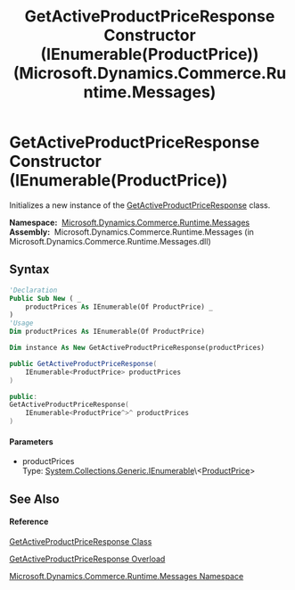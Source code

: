 ﻿---
title: GetActiveProductPriceResponse Constructor (IEnumerable(ProductPrice)) (Microsoft.Dynamics.Commerce.Runtime.Messages)
TOCTitle: GetActiveProductPriceResponse Constructor (IEnumerable(ProductPrice))
ms:assetid: M:Microsoft.Dynamics.Commerce.Runtime.Messages.GetActiveProductPriceResponse.#ctor(System.Collections.Generic.IEnumerable{Microsoft.Dynamics.Commerce.Runtime.DataModel.ProductPrice})
ms:mtpsurl: https://technet.microsoft.com/en-us/library/microsoft.dynamics.commerce.runtime.messages.getactiveproductpriceresponse.getactiveproductpriceresponse(v=AX.60)
ms:contentKeyID: 62211582
ms.date: 05/18/2015
mtps_version: v=AX.60
dev_langs:
- vb
- csharp
- c++
---

# GetActiveProductPriceResponse Constructor (IEnumerable(ProductPrice))

Initializes a new instance of the [GetActiveProductPriceResponse](getactiveproductpriceresponse-class-microsoft-dynamics-commerce-runtime-messages.md) class.

**Namespace:**  [Microsoft.Dynamics.Commerce.Runtime.Messages](microsoft-dynamics-commerce-runtime-messages-namespace.md)  
**Assembly:**  Microsoft.Dynamics.Commerce.Runtime.Messages (in Microsoft.Dynamics.Commerce.Runtime.Messages.dll)

## Syntax

``` vb
'Declaration
Public Sub New ( _
    productPrices As IEnumerable(Of ProductPrice) _
)
'Usage
Dim productPrices As IEnumerable(Of ProductPrice)

Dim instance As New GetActiveProductPriceResponse(productPrices)
```

``` csharp
public GetActiveProductPriceResponse(
    IEnumerable<ProductPrice> productPrices
)
```

``` c++
public:
GetActiveProductPriceResponse(
    IEnumerable<ProductPrice^>^ productPrices
)
```

#### Parameters

  - productPrices  
    Type: [System.Collections.Generic.IEnumerable](https://technet.microsoft.com/en-us/library/9eekhta0\(v=ax.60\))\<[ProductPrice](productprice-class-microsoft-dynamics-commerce-runtime-datamodel.md)\>  

## See Also

#### Reference

[GetActiveProductPriceResponse Class](getactiveproductpriceresponse-class-microsoft-dynamics-commerce-runtime-messages.md)

[GetActiveProductPriceResponse Overload](getactiveproductpriceresponse-constructor-microsoft-dynamics-commerce-runtime-messages.md)

[Microsoft.Dynamics.Commerce.Runtime.Messages Namespace](microsoft-dynamics-commerce-runtime-messages-namespace.md)

